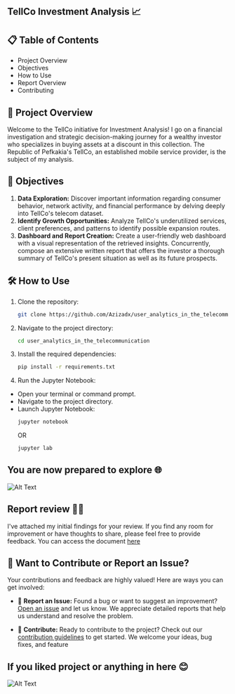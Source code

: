 ## TellCo Investment Analysis 📈

## 📋 Table of Contents
- Project Overview
- Objectives
- How to Use
- Report Overview
- Contributing

## 🚀 Project Overview
  Welcome to the TellCo initiative for Investment Analysis! I go on a financial investigation and strategic decision-making journey for a wealthy investor who specializes in buying assets at a discount in this collection. The Republic of Pefkakia's TellCo, an established mobile service provider, is the subject of my analysis.

## 🎯 Objectives
  1. **Data Exploration:** Discover important information regarding consumer behavior, network activity, and financial performance by delving deeply into TellCo's telecom dataset.
  2. **Identify Growth Opportunities:** Analyze TellCo's underutilized services, client preferences, and patterns to identify possible expansion routes.
  3. **Dashboard and Report Creation:** Create a user-friendly web dashboard with a visual representation of the retrieved insights. Concurrently, compose an extensive written report that offers the investor a thorough summary of TellCo's present situation as well as its future prospects.

## 🛠️ How to Use
1. Clone the repository:
    ```bash
    git clone https://github.com/Azizadx/user_analytics_in_the_telecommunication.git
    ```
2. Navigate to the project directory:
    ```bash
    cd user_analytics_in_the_telecommunication
    ```
 
3. Install the required dependencies:
    ```bash
    pip install -r requirements.txt
    ```
4. Run the Jupyter Notebook:

  - Open your terminal or command prompt.
  - Navigate to the project directory.
  - Launch Jupyter Notebook:
    ```bash
    jupyter notebook
    ```
    OR
    ```bash
    jupyter lab
    ```

## You are now prepared to explore 🌐
![Alt Text](https://media.giphy.com/media/laUY2MuoktHPy/giphy.gif)


## Report review 📄✨
I've attached my initial findings for your review. If you find any room for improvement or have thoughts to share, please feel free to provide feedback. You can access the document
[here](https://drive.google.com/file/d/1ON2tvN6-dV4eYmd3atFkEdZwoDjv5fvd/view?usp=sharing)

## 🙌 Want to Contribute or Report an Issue?

Your contributions and feedback are highly valued! Here are ways you can get involved:

- 🐛 **Report an Issue:** Found a bug or want to suggest an improvement? [Open an issue](../../issues/) and let us know. We appreciate detailed reports that help us understand and resolve the problem.

- 🌟 **Contribute:** Ready to contribute to the project? Check out our [contribution guidelines](CONTRIBUTING.md) to get started. We welcome your ideas, bug fixes, and feature 


## If you liked project or anything in here 😊
![Alt Text](https://media.giphy.com/media/GTO6zNnYr5Wv0p8gAT/giphy.gif)
